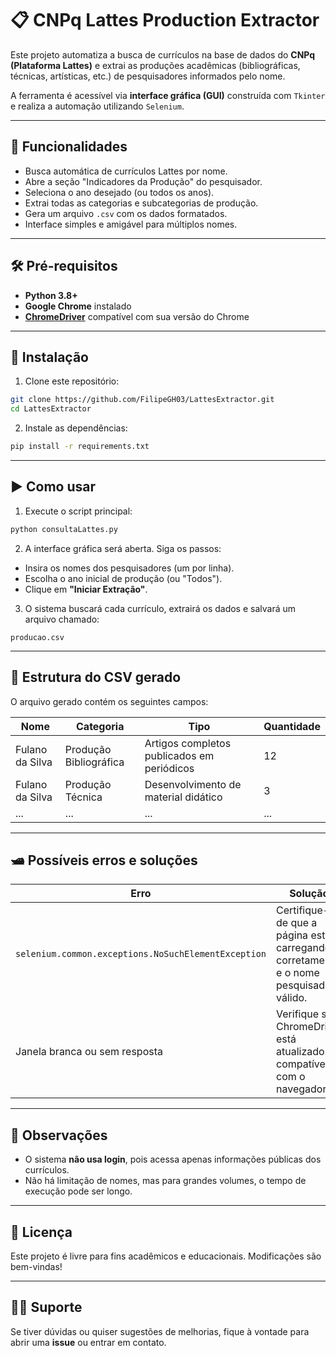 # 📋 CNPq Lattes Production Extractor

Este projeto automatiza a busca de currículos na base de dados do **CNPq (Plataforma Lattes)** e extrai as produções acadêmicas (bibliográficas, técnicas, artísticas, etc.) de pesquisadores informados pelo nome.

A ferramenta é acessível via **interface gráfica (GUI)** construída com `Tkinter` e realiza a automação utilizando `Selenium`.

---

## 🚀 Funcionalidades

* Busca automática de currículos Lattes por nome.
* Abre a seção "Indicadores da Produção" do pesquisador.
* Seleciona o ano desejado (ou todos os anos).
* Extrai todas as categorias e subcategorias de produção.
* Gera um arquivo `.csv` com os dados formatados.
* Interface simples e amigável para múltiplos nomes.

---

## 🛠️ Pré-requisitos

* **Python 3.8+**
* **Google Chrome** instalado
* **[ChromeDriver](https://chromedriver.chromium.org/downloads)** compatível com sua versão do Chrome

---

## 📆 Instalação

1. Clone este repositório:

```bash
git clone https://github.com/FilipeGH03/LattesExtractor.git
cd LattesExtractor
```

2. Instale as dependências:

```bash
pip install -r requirements.txt
```
---

## ▶️ Como usar

1. Execute o script principal:

```bash
python consultaLattes.py
```

2. A interface gráfica será aberta. Siga os passos:

* Insira os nomes dos pesquisadores (um por linha).
* Escolha o ano inicial de produção (ou "Todos").
* Clique em **"Iniciar Extração"**.

3. O sistema buscará cada currículo, extrairá os dados e salvará um arquivo chamado:

```
producao.csv
```

---

## 📍 Estrutura do CSV gerado

O arquivo gerado contém os seguintes campos:

| Nome            | Categoria              | Tipo                                       | Quantidade |
| --------------- | ---------------------- | ------------------------------------------ | ---------- |
| Fulano da Silva | Produção Bibliográfica | Artigos completos publicados em periódicos | 12         |
| Fulano da Silva | Produção Técnica       | Desenvolvimento de material didático       | 3          |
| ...             | ...                    | ...                                        | ...        |

---

## 🛥️ Possíveis erros e soluções

| Erro                                                | Solução                                                                                  |
| --------------------------------------------------- | ---------------------------------------------------------------------------------------- |
| `selenium.common.exceptions.NoSuchElementException` | Certifique-se de que a página está carregando corretamente e o nome pesquisado é válido. |
| Janela branca ou sem resposta                       | Verifique se o ChromeDriver está atualizado e compatível com o navegador.                |

---

## 📌 Observações

* O sistema **não usa login**, pois acessa apenas informações públicas dos currículos.
* Não há limitação de nomes, mas para grandes volumes, o tempo de execução pode ser longo.

---

## 📃 Licença

Este projeto é livre para fins acadêmicos e educacionais. Modificações são bem-vindas!

---

## 🙋‍♂️ Suporte

Se tiver dúvidas ou quiser sugestões de melhorias, fique à vontade para abrir uma **issue** ou entrar em contato.
